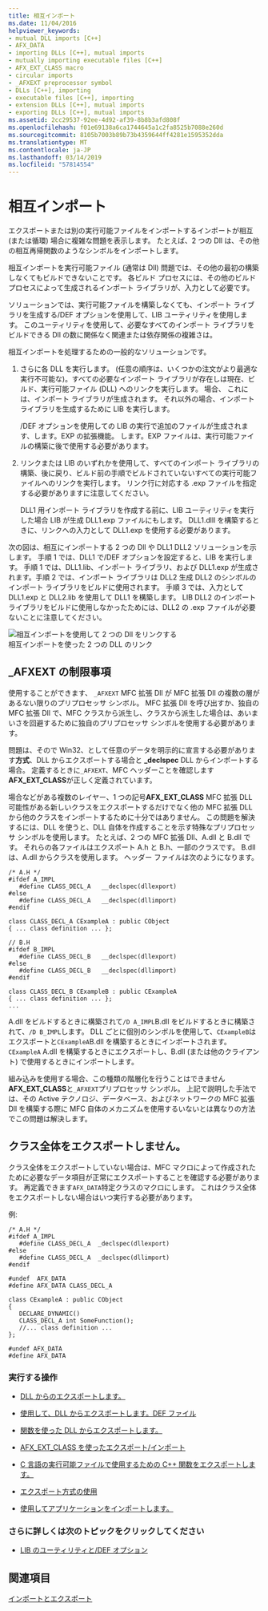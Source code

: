```yaml
---
title: 相互インポート
ms.date: 11/04/2016
helpviewer_keywords:
- mutual DLL imports [C++]
- AFX_DATA
- importing DLLs [C++], mutual imports
- mutually importing executable files [C++]
- AFX_EXT_CLASS macro
- circular imports
- _AFXEXT preprocessor symbol
- DLLs [C++], importing
- executable files [C++], importing
- extension DLLs [C++], mutual imports
- exporting DLLs [C++], mutual imports
ms.assetid: 2cc29537-92ee-4d92-af39-8b8b3afd808f
ms.openlocfilehash: f01e69138a6ca1744645a1c2fa8525b7088e260d
ms.sourcegitcommit: 8105b7003b89b73b4359644ff4281e1595352dda
ms.translationtype: MT
ms.contentlocale: ja-JP
ms.lasthandoff: 03/14/2019
ms.locfileid: "57814554"
---
```

# <a name="mutual-imports"></a>相互インポート

エクスポートまたは別の実行可能ファイルをインポートするインポートが相互 (または循環) 場合に複雑な問題を表示します。 たとえば、2 つの Dll は、その他の相互再帰関数のようなシンボルをインポートします。

相互インポートを実行可能ファイル (通常は Dll) 問題では、その他の最初の構築しなくてもビルドできないことです。 各ビルド プロセスには、その他のビルド プロセスによって生成されるインポート ライブラリが、入力として必要です。

ソリューションでは、実行可能ファイルを構築しなくても、インポート ライブラリを生成する/DEF オプションを使用して、LIB ユーティリティを使用します。 このユーティリティを使用して、必要なすべてのインポート ライブラリをビルドできる Dll の数に関係なく関連または依存関係の複雑さは。

相互インポートを処理するための一般的なソリューションです。

1. さらに各 DLL を実行します。 (任意の順序は、いくつかの注文がより最適な実行不可能な)。すべての必要なインポート ライブラリが存在しは現在、ビルド、実行可能ファイル (DLL) へのリンクを実行します。 場合、 これには、インポート ライブラリが生成されます。 それ以外の場合、インポート ライブラリを生成するために LIB を実行します。

   /DEF オプションを使用しての LIB の実行で追加のファイルが生成されます、します。EXP の拡張機能。 します。EXP ファイルは、実行可能ファイルの構築に後で使用する必要があります。

1. リンクまたは LIB のいずれかを使用して、すべてのインポート ライブラリの構築、後に戻り、ビルド前の手順でビルドされていないすべての実行可能ファイルへのリンクを実行します。 リンク行に対応する .exp ファイルを指定する必要がありますに注意してください。

   DLL1 用インポート ライブラリを作成する前に、LIB ユーティリティを実行した場合 LIB が生成 DLL1.exp ファイルにもします。 DLL1.dlll を構築するときに、リンクへの入力として DLL1.exp を使用する必要があります。

次の図は、相互にインポートする 2 つの Dll や DLL1 DLL2 ソリューションを示します。 手順 1 では、DLL1 で/DEF オプションを設定すると、LIB を実行します。 手順 1 では、DLL1.lib、インポート ライブラリ、および DLL1.exp が生成されます。手順 2 では、インポート ライブラリは DLL2 生成 DLL2 のシンボルのインポート ライブラリをビルドに使用されます。 手順 3 では、入力として DLL1.exp と DLL2.lib を使用して DLL1 を構築します。 LIB DLL2 のインポート ライブラリをビルドに使用しなかったためには、DLL2 の .exp ファイルが必要ないことに注意してください。

![相互インポートを使用して 2 つの Dll をリンクする](media/vc37yj1.gif "相互インポートを使用して 2 つの Dll をリンクするには")<br/>
相互インポートを使った 2 つの DLL のリンク

## <a name="limitations-of-afxext"></a>_AFXEXT の制限事項

使用することができます、 `_AFXEXT` MFC 拡張 Dll が MFC 拡張 Dll の複数の層があるない限りのプリプロセッサ シンボル。 MFC 拡張 Dll を呼び出すか、独自の MFC 拡張 Dll で、MFC クラスから派生し、クラスから派生した場合は、あいまいさを回避するために独自のプリプロセッサ シンボルを使用する必要があります。

問題は、そので Win32、として任意のデータを明示的に宣言する必要があります**方式**、DLL からエクスポートする場合と **_declspec** DLL からインポートする場合。 定義するときに`_AFXEXT`、MFC ヘッダーことを確認します**AFX_EXT_CLASS**が正しく定義されています。

場合などがある複数のレイヤー、1 つの記号**AFX_EXT_CLASS** MFC 拡張 DLL 可能性がある新しいクラスをエクスポートするだけでなく他の MFC 拡張 DLL から他のクラスをインポートするために十分ではありません。 この問題を解決するには、DLL を使うと、DLL 自体を作成することを示す特殊なプリプロセッサ シンボルを使用します。 たとえば、2 つの MFC 拡張 Dll、A.dll と B.dll です。 それらの各ファイルはエクスポート A.h と B.h、一部のクラスです。 B.dll は、A.dll からクラスを使用します。 ヘッダー ファイルは次のようになります。

```
/* A.H */
#ifdef A_IMPL
   #define CLASS_DECL_A   __declspec(dllexport)
#else
   #define CLASS_DECL_A   __declspec(dllimport)
#endif

class CLASS_DECL_A CExampleA : public CObject
{ ... class definition ... };

// B.H
#ifdef B_IMPL
   #define CLASS_DECL_B   __declspec(dllexport)
#else
   #define CLASS_DECL_B   __declspec(dllimport)
#endif

class CLASS_DECL_B CExampleB : public CExampleA
{ ... class definition ... };
...
```

A.dll をビルドするときに構築されて`/D A_IMPL`B.dll をビルドするときに構築されて、`/D B_IMPL`します。 DLL ごとに個別のシンボルを使用して、`CExampleB`はエクスポートと`CExampleA`B.dll を構築するときにインポートされます。 `CExampleA` A.dll を構築するときにエクスポートし、B.dll (または他のクライアント) で使用するときにインポートします。

組み込みを使用する場合、この種類の階層化を行うことはできません**AFX_EXT_CLASS**と`_AFXEXT`プリプロセッサ シンボル。 上記で説明した手法では、その Active テクノロジ、データベース、およびネットワークの MFC 拡張 Dll を構築する際に MFC 自体のメカニズムを使用するいないとは異なりの方法でこの問題は解決します。

## <a name="not-exporting-the-entire-class"></a>クラス全体をエクスポートしません。

クラス全体をエクスポートしていない場合は、MFC マクロによって作成されたために必要なデータ項目が正常にエクスポートすることを確認する必要があります。 再定義できます`AFX_DATA`特定クラスのマクロにします。 これはクラス全体をエクスポートしない場合はいつ実行する必要があります。

例:

```
/* A.H */
#ifdef A_IMPL
   #define CLASS_DECL_A  _declspec(dllexport)
#else
   #define CLASS_DECL_A  _declspec(dllimport)
#endif

#undef  AFX_DATA
#define AFX_DATA CLASS_DECL_A

class CExampleA : public CObject
{
   DECLARE_DYNAMIC()
   CLASS_DECL_A int SomeFunction();
   //... class definition ...
};

#undef AFX_DATA
#define AFX_DATA
```

### <a name="what-do-you-want-to-do"></a>実行する操作

- [DLL からのエクスポートします。](exporting-from-a-dll.md)

- [使用して、DLL からエクスポートします。DEF ファイル](exporting-from-a-dll-using-def-files.md)

- [関数を使った DLL からエクスポートします。](exporting-from-a-dll-using-declspec-dllexport.md)

- [AFX_EXT_CLASS を使ったエクスポート/インポート](exporting-and-importing-using-afx-ext-class.md)

- [C 言語の実行可能ファイルで使用するための C++ 関数をエクスポートします。](exporting-cpp-functions-for-use-in-c-language-executables.md)

- [エクスポート方式の使用](determining-which-exporting-method-to-use.md)

- [使用してアプリケーションをインポートします。](importing-into-an-application-using-declspec-dllimport.md)

### <a name="what-do-you-want-to-know-more-about"></a>さらに詳しくは次のトピックをクリックしてください

- [LIB のユーティリティと/DEF オプション](reference/lib-reference.md)

## <a name="see-also"></a>関連項目

[インポートとエクスポート](importing-and-exporting.md)
